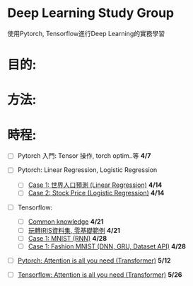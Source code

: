 # Deep Learning Study Group
使用Pytorch, Tensorflow進行Deep Learning的實務學習
# 目的:

# 方法:

# 時程:
+ [ ] Pytorch 入門: Tensor 操作, torch optim..等 **4/7**
+ [ ] Pytorch: Linear Regression, Logistic Regression
  + [ ] [Case 1: 世界人口預測 (Linear Regression)][6] **4/14**
  + [ ] [Case 2: Stock Price (Logistic Regression)][7] **4/14**
+ [ ] Tensorflow: 
  + [ ] [Common knowledge][3] **4/21**
  + [ ] [玩轉IRIS資料集, 零基礎範例][5] **4/21**
  + [ ] [Case 1: MNIST (RNN)][2] **4/28**
  + [ ] [Case 1: Fashion MNIST (DNN, GRU, Dataset API)][1] **4/28**

+ [ ] [Pytorch: Attention is all you need (Transformer)][4] **5/12**
+ [ ] [Tensorflow: Attention is all you need (Transformer)][8] **5/26**


[1]:https://colab.research.google.com/drive/1Nn_9cdSK9yH4nWJx-vdKat8NWnmjopu0
[2]:https://colab.research.google.com/drive/18FqI18psdH30WUJ1uPd6zVgK2AwxO_Bj
[3]:https://medium.com/the-artificial-impostor/notes-understanding-tensorflow-part-1-5f0ebb253ad4
[4]:https://github.com/jadore801120/attention-is-all-you-need-pytorch
[5]:https://www.jianshu.com/p/b86c020747f9
[6]:https://github.com/ZhiqingXiao/pytorch-book/blob/master/chapter05_linear/population.ipynb
[7]:https://github.com/ZhiqingXiao/pytorch-book/blob/master/chapter06_logistic/stock_volume.ipynb
[8]:https://github.com/princewen/tensorflow_practice/tree/master/basic/Basic-Transformer-Demo
